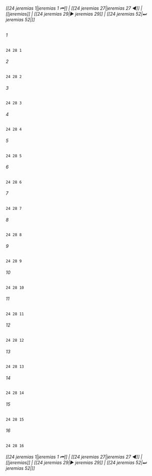 
###### [[24 jeremias 1|jeremias 1 ⏮]] | [[24 jeremias 27|jeremias 27 ◀]] | [[jeremias]] | [[24 jeremias 29|▶ jeremias 29]] | [[24 jeremias 52|⏭ jeremias 52|]]

###### 1
``` verse
24 28 1 
```
###### 2
``` verse
24 28 2 
```
###### 3
``` verse
24 28 3 
```
###### 4
``` verse
24 28 4 
```
###### 5
``` verse
24 28 5 
```
###### 6
``` verse
24 28 6 
```
###### 7
``` verse
24 28 7 
```
###### 8
``` verse
24 28 8 
```
###### 9
``` verse
24 28 9 
```
###### 10
``` verse
24 28 10 
```
###### 11
``` verse
24 28 11 
```
###### 12
``` verse
24 28 12 
```
###### 13
``` verse
24 28 13 
```
###### 14
``` verse
24 28 14 
```
###### 15
``` verse
24 28 15 
```
###### 16
``` verse
24 28 16 
```

###### [[24 jeremias 1|jeremias 1 ⏮]] | [[24 jeremias 27|jeremias 27 ◀]] | [[jeremias]] | [[24 jeremias 29|▶ jeremias 29]] | [[24 jeremias 52|⏭ jeremias 52|]]

